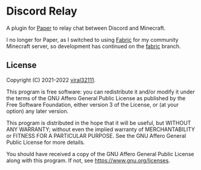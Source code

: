 # Discord Relay

A plugin for [Paper](https://papermc.io/) to relay chat between Discord and Minecraft.

I no longer for Paper, as I switched to using [Fabric](https://fabricmc.net/) for my community Minecraft server, so development has continued on the [fabric](https://github.com/viral32111/DiscordRelay/tree/fabric) branch. 

## License

Copyright (C) 2021-2022 [viral32111](https://viral32111.com).

This program is free software: you can redistribute it and/or modify
it under the terms of the GNU Affero General Public License as published by
the Free Software Foundation, either version 3 of the License, or
(at your option) any later version.

This program is distributed in the hope that it will be useful,
but WITHOUT ANY WARRANTY; without even the implied warranty of
MERCHANTABILITY or FITNESS FOR A PARTICULAR PURPOSE. See the
GNU Affero General Public License for more details.

You should have received a copy of the GNU Affero General Public License
along with this program. If not, see https://www.gnu.org/licenses.
